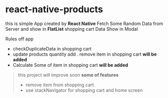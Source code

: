 # react-native-products

this is simple App created by **React Native** Fetch Some Random Data from Server and show in **FlatList** shopping cart Data Show in Modal


Rules off app
- checkDuplicateData in shopping cart
- update products quantity add . remove item in shopping cart **will be added**
- Calculate Some of item in shopping cart **will be added**
 
> this project will improve soon
> **some of features**
>  - remove item from shopping cart
>  - use stackNavigator for shopping cart and home screen
